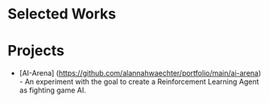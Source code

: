 # Selected Works

# Projects
- [AI-Arena] (https://github.com/alannahwaechter/portfolio/main/ai-arena) - An experiment with the goal to create a Reinforcement Learning Agent as fighting game AI.
